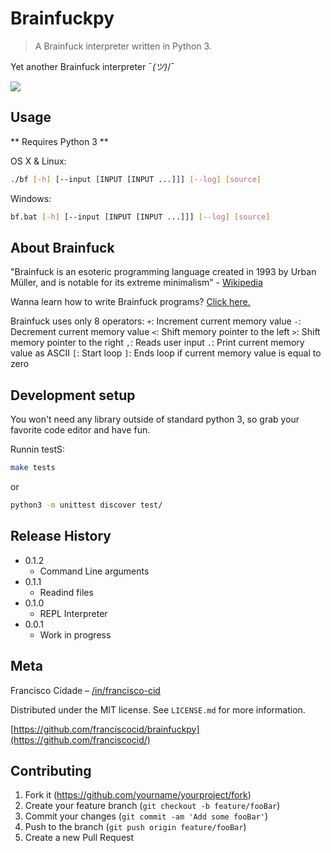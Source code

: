 # Brainfuckpy
> A Brainfuck interpreter written in Python 3.

Yet another Brainfuck interpreter ¯_(ツ)_/¯

![](header.png)

## Usage

** Requires Python 3 **

OS X & Linux:

```sh
./bf [-h] [--input [INPUT [INPUT ...]]] [--log] [source]
```

Windows:

```sh
bf.bat [-h] [--input [INPUT [INPUT ...]]] [--log] [source]
```

## About Brainfuck

"Brainfuck is an esoteric programming language created in 1993 by Urban Müller, and is notable for its extreme minimalism" - [Wikipedia](https://en.wikipedia.org/wiki/Brainfuck)

Wanna learn how to write Brainfuck programs? [Click here.](https://gist.github.com/roachhd/dce54bec8ba55fb17d3a)

Brainfuck uses only 8 operators:
``+``: Increment current memory value
``-``: Decrement current memory value
``<``: Shift memory pointer to the left
``>``: Shift memory pointer to the right
``,``: Reads user input
``.``: Print current memory value as ASCII
``[``: Start loop
``]``: Ends loop if current memory value is equal to zero

## Development setup

You won't need any library outside of standard python 3, so grab your favorite code editor and have fun.

Runnin testS:
```sh
make tests
```

or

```sh
python3 -m unittest discover test/
```

## Release History

* 0.1.2
    * Command Line arguments
* 0.1.1
    * Readind files
* 0.1.0
    * REPL Interpreter
* 0.0.1
    * Work in progress

## Meta

Francisco Cidade – [/in/francisco-cid](https://www.linkedin.com/in/francisco-cid/)

Distributed under the MIT license. See ``LICENSE.md`` for more information.

[https://github.com/franciscocid/brainfuckpy](https://github.com/franciscocid/)

## Contributing

1. Fork it (<https://github.com/yourname/yourproject/fork>)
2. Create your feature branch (`git checkout -b feature/fooBar`)
3. Commit your changes (`git commit -am 'Add some fooBar'`)
4. Push to the branch (`git push origin feature/fooBar`)
5. Create a new Pull Request